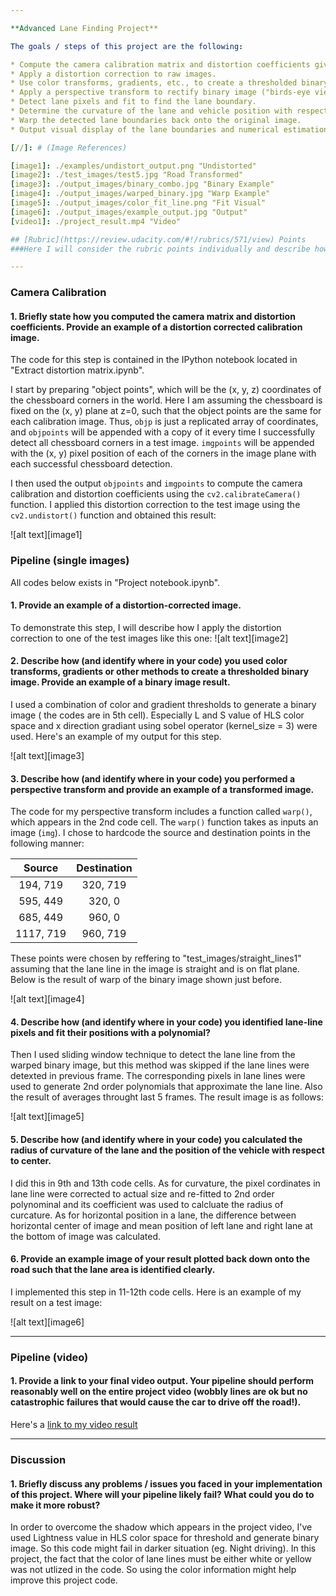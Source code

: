 ```yaml
---

**Advanced Lane Finding Project**

The goals / steps of this project are the following:

* Compute the camera calibration matrix and distortion coefficients given a set of chessboard images.
* Apply a distortion correction to raw images.
* Use color transforms, gradients, etc., to create a thresholded binary image.
* Apply a perspective transform to rectify binary image ("birds-eye view").
* Detect lane pixels and fit to find the lane boundary.
* Determine the curvature of the lane and vehicle position with respect to center.
* Warp the detected lane boundaries back onto the original image.
* Output visual display of the lane boundaries and numerical estimation of lane curvature and vehicle position.

[//]: # (Image References)

[image1]: ./examples/undistort_output.png "Undistorted"
[image2]: ./test_images/test5.jpg "Road Transformed"
[image3]: ./output_images/binary_combo.jpg "Binary Example"
[image4]: ./output_images/warped_binary.jpg "Warp Example"
[image5]: ./output_images/color_fit_line.png "Fit Visual"
[image6]: ./output_images/example_output.jpg "Output"
[video1]: ./project_result.mp4 "Video"

## [Rubric](https://review.udacity.com/#!/rubrics/571/view) Points
###Here I will consider the rubric points individually and describe how I addressed each point in my implementation.  

---
```

### Camera Calibration

#### 1. Briefly state how you computed the camera matrix and distortion coefficients. Provide an example of a distortion corrected calibration image.

The code for this step is contained in the IPython notebook located in "Extract distortion matrix.ipynb".  

I start by preparing "object points", which will be the (x, y, z) coordinates of the chessboard corners in the world. Here I am assuming the chessboard is fixed on the (x, y) plane at z=0, such that the object points are the same for each calibration image.  Thus, `objp` is just a replicated array of coordinates, and `objpoints` will be appended with a copy of it every time I successfully detect all chessboard corners in a test image.  `imgpoints` will be appended with the (x, y) pixel position of each of the corners in the image plane with each successful chessboard detection.  

I then used the output `objpoints` and `imgpoints` to compute the camera calibration and distortion coefficients using the `cv2.calibrateCamera()` function.  I applied this distortion correction to the test image using the `cv2.undistort()` function and obtained this result: 

![alt text][image1]

### Pipeline (single images)

All codes below exists in "Project notebook.ipynb".

#### 1. Provide an example of a distortion-corrected image.
To demonstrate this step, I will describe how I apply the distortion correction to one of the test images like this one:
![alt text][image2]

#### 2. Describe how (and identify where in your code) you used color transforms, gradients or other methods to create a thresholded binary image.  Provide an example of a binary image result.

I used a combination of color and gradient thresholds to generate a binary image ( the codes are in 5th cell). Especially L and S value of HLS color space and x direction gradiant using sobel operator (kernel_size = 3) were used. Here's an example of my output for this step.

![alt text][image3]

#### 3. Describe how (and identify where in your code) you performed a perspective transform and provide an example of a transformed image.

The code for my perspective transform includes a function called `warp()`, which appears in the 2nd code cell.  The `warp()` function takes as inputs an image (`img`).  I chose to hardcode the source and destination points in the following manner:

| Source        | Destination   | 
|:-------------:|:-------------:| 
| 194, 719      | 320, 719        | 
| 595, 449      | 320, 0      |
| 685, 449     | 960, 0      |
| 1117, 719      | 960, 719        |

These points were chosen by reffering to "test_images/straight_lines1" assuming that the lane line in the image is straight and is on flat plane. Below is the result of warp of the binary image shown just before.

![alt text][image4]

#### 4. Describe how (and identify where in your code) you identified lane-line pixels and fit their positions with a polynomial?

Then I used sliding window technique to detect the lane line from the warped binary image, but this method was skipped if the lane lines were detexted in previous frame. The corresponding pixels in lane lines were used to generate 2nd order polynomials that approximate the lane line. Also the result of averages throught last 5 frames. The result image is as follows:

![alt text][image5]

#### 5. Describe how (and identify where in your code) you calculated the radius of curvature of the lane and the position of the vehicle with respect to center.

I did this in 9th and 13th code cells. As for curvature, the pixel cordinates in lane line were corrected to actual size and re-fitted to 2nd order polynominal and its coefficient was used to calcluate the radius of curcature. As for horizontal position in a lane, the difference between horizontal center of image and mean position of left lane and right lane at the bottom of image was calculated.

#### 6. Provide an example image of your result plotted back down onto the road such that the lane area is identified clearly.

I implemented this step in 11-12th code cells.  Here is an example of my result on a test image:

![alt text][image6]

---

### Pipeline (video)

#### 1. Provide a link to your final video output.  Your pipeline should perform reasonably well on the entire project video (wobbly lines are ok but no catastrophic failures that would cause the car to drive off the road!).

Here's a [link to my video result](./project_result.mp4)

---

### Discussion

#### 1. Briefly discuss any problems / issues you faced in your implementation of this project.  Where will your pipeline likely fail?  What could you do to make it more robust?

In order to overcome the shadow which appears in the project video, I've used Lightness value in HLS color space for threshold and generate binary image. So this code might fail in darker situation (eg. Night driving). In this project, the fact that the color of lane lines must be either white or yellow was not utlized in the code. So using the color information might help improve this project code.

